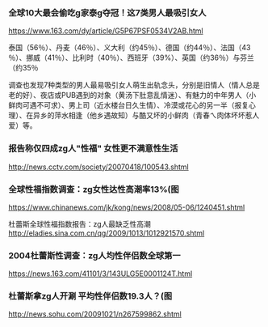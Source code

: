 ### 全球10大最会偷吃g家泰g夺冠！这7类男人最吸引女人
https://www.163.com/dy/article/G5P67PSF0534V2AB.html

泰国（56％）、丹麦（46％）、义大利（约45％）、德国（约44％）、法国（43 ％）、挪威（41％）、比利时（40％）、西班牙（39%）、英国（约36％）与芬兰（约35％

调查也发现7种类型的男人最易吸引女人萌生出轨念头，分别是旧情人（情人总是老的好）、夜店或PUB遇到的对象（黄汤下肚意乱情迷）、有魅力的中年男人（小鲜肉可遇不可求）、男上司（近水楼台日久生情）、冷漠或花心的另一半（报复心理）、在异乡的萍水相逢（他乡遇故知）与酷又坏的小鲜肉（青春ㄟ肉体坏坏惹人爱）等。

### 报告称仅四成zg人"性福" 女性更不满意性生活
http://news.cctv.com/society/20070418/100543.shtml

### 全球性福指数调查：zg女性达性高潮率13%(图
https://www.chinanews.com/jk/kong/news/2008/05-06/1240451.shtml

杜蕾斯全球性福指数报告：zg人最缺乏性高潮
http://eladies.sina.com.cn/qg/2009/1013/1012921570.shtml

### 2004杜蕾斯性调查：zg人均性伴侣数全球第一
https://news.163.com/41101/3/143ULG5E0001124T.html

### 杜蕾斯拿zg人开涮 平均性伴侣数19.3人？(图
http://news.sohu.com/20091021/n267599862.shtml
